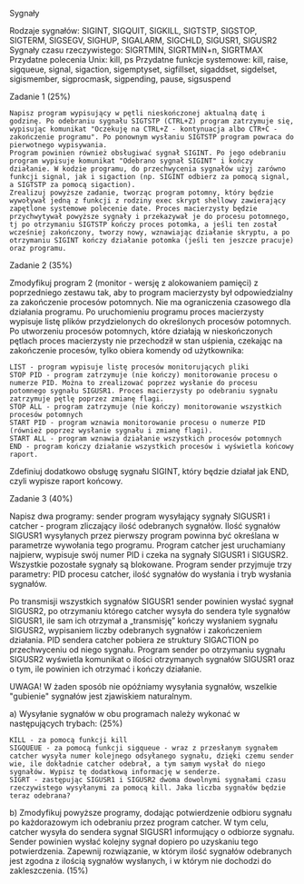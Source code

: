 Sygnały

Rodzaje sygnałów: SIGINT, SIGQUIT, SIGKILL, SIGTSTP, SIGSTOP, SIGTERM, SIGSEGV, SIGHUP, SIGALARM, SIGCHLD, SIGUSR1, SIGUSR2
Sygnały czasu rzeczywistego: SIGRTMIN, SIGRTMIN+n, SIGRTMAX
Przydatne polecenia Unix: kill, ps
Przydatne funkcje systemowe: kill, raise, sigqueue, signal, sigaction, sigemptyset, sigfillset, sigaddset, sigdelset, sigismember, sigprocmask, sigpending, pause, sigsuspend

Zadanie 1 (25%)

    Napisz program wypisujący w pętli nieskończonej aktualną datę i godzinę. Po odebraniu sygnału SIGTSTP (CTRL+Z) program zatrzymuje się, wypisując komunikat "Oczekuję na CTRL+Z - kontynuacja albo CTR+C - zakończenie programu". Po ponownym wysłaniu SIGTSTP program powraca do pierwotnego wypisywania.
    Program powinien również obsługiwać sygnał SIGINT. Po jego odebraniu program wypisuje komunikat "Odebrano sygnał SIGINT" i kończy działanie. W kodzie programu, do przechwycenia sygnałów użyj zarówno funkcji signal, jak i sigaction (np. SIGINT odbierz za pomocą signal, a SIGTSTP za pomocą sigaction).
    Zrealizuj powyższe zadanie, tworząc program potomny, który będzie wywoływał jedną z funkcji z rodziny exec skrypt shellowy zawierający zapętlone systemowe polecenie date. Proces macierzysty będzie przychwytywał powyższe sygnały i przekazywał je do procesu potomnego, tj po otrzymaniu SIGTSTP kończy proces potomka, a jeśli ten został wcześniej zakończony, tworzy nowy, wznawiając działanie skryptu, a po otrzymaniu SIGINT kończy działanie potomka (jeśli ten jeszcze pracuje) oraz programu.

Zadanie 2 (35%)

Zmodyfikuj program 2 (monitor - wersję z alokowaniem pamięci) z poprzedniego zestawu tak, aby to program macierzysty był odpowiedzialny za zakończenie procesów potomnych. Nie ma ograniczenia czasowego dla działania programu. Po uruchomieniu programu proces macierzysty wypisuje listę plików przydzielonych do określonych procesów potomnych. Po utworzeniu procesów potomnych, które działają w nieskończonych pętlach proces macierzysty nie przechodził w stan uśpienia, czekając na zakończenie procesów, tylko obiera komendy od użytkownika:

    LIST - program wypisuje listę procesów monitorujących pliki
    STOP PID - program zatrzymuje (nie kończy) monitorowanie procesu o numerze PID. Można to zrealizować poprzez wysłanie do procesu potomnego sygnału SIGUSR1. Proces macierzysty po odebraniu sygnału zatrzymuje pętlę poprzez zmianę flagi.
    STOP ALL - program zatrzymuje (nie kończy) monitorowanie wszystkich procesów potomnych
    START PID - program wznawia monitorowanie procesu o numerze PID (również poprzez wysłanie sygnału i zmianę flagi).
    START ALL - program wznawia działanie wszystkich procesów potomnych
    END - program kończy działanie wszystkich procesów i wyświetla końcowy raport.

Zdefiniuj dodatkowo obsługę sygnału SIGINT, który będzie działał jak END, czyli wypisze raport końcowy.

Zadanie 3 (40%)

Napisz dwa programy: sender program wysyłający sygnały SIGUSR1 i  catcher - program zliczający ilość odebranych sygnałów. Ilość sygnałów SIGUSR1 wysyłanych przez pierwszy program powinna być określana w parametrze wywołania tego programu. Program catcher jest uruchamiany najpierw, wypisuje swój numer PID i czeka na sygnały SIGUSR1 i SIGUSR2. Wszystkie pozostałe sygnały są blokowane. Program sender przyjmuje trzy parametry: PID procesu catcher, ilość sygnałów do wysłania i tryb wysłania sygnałów.

Po transmisji wszystkich sygnałów SIGUSR1 sender powinien wysłać sygnał SIGUSR2, po otrzymaniu którego catcher wysyła do sendera tyle sygnałów SIGUSR1, ile sam ich otrzymał a „transmisję” kończy wysłaniem sygnału SIGUSR2, wypisaniem liczby odebranych sygnałów i zakończeniem działania. PID sendera catcher pobiera ze struktury SIGACTION po przechwyceniu od niego sygnału. Program sender po otrzymaniu sygnału SIGUSR2 wyświetla komunikat o ilości otrzymanych sygnałów SIGUSR1 oraz o tym, ile powinien ich otrzymać i kończy działanie.

UWAGA! W żaden sposób nie opóźniamy wysyłania sygnałów, wszelkie "gubienie" sygnałów jest zjawiskiem naturalnym.

a) Wysyłanie sygnałów w obu programach należy wykonać w następujących trybach: (25%)

    KILL - za pomocą funkcji kill
    SIGQUEUE - za pomocą funkcji sigqueue - wraz z przesłanym sygnałem catcher wysyła numer kolejnego odsyłanego sygnału, dzięki czemu sender wie, ile dokładnie catcher odebrał, a tym samym wysłał do niego sygnałów. Wypisz tę dodatkową informację w senderze.
    SIGRT - zastępując SIGUSR1 i SIGUSR2 dwoma dowolnymi sygnałami czasu rzeczywistego wysyłanymi za pomocą kill. Jaka liczba sygnałów będzie teraz odebrana?

b) Zmodyfikuj powyższe programy, dodając potwierdzenie odbioru sygnału po każdorazowym ich odebraniu przez program catcher. W tym celu, catcher wysyła do sendera sygnał SIGUSR1 informujący o odbiorze sygnału. Sender powinien wysłać kolejny sygnał dopiero po uzyskaniu tego potwierdzenia. Zapewnij rozwiązanie, w którym ilość sygnałów odebranych jest zgodna z ilością sygnałów wysłanych, i w którym nie dochodzi do zakleszczenia. (15%)
